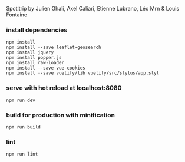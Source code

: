 Spotitrip by Julien Ghali, Axel Caliari, Etienne Lubrano, Léo Mrn & Louis Fontaine

### install dependencies
```
npm install
npm install --save leaflet-geosearch
npm install jquery
npm install popper.js
npm install raw-loader
npm install --save vue-cookies
npm install --save vuetify/lib vuetify/src/stylus/app.styl
```
### serve with hot reload at localhost:8080
```
npm run dev
```
### build for production with minification
```
npm run build
```
### lint
```
npm run lint
```

